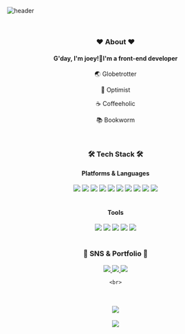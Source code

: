 ![header](https://capsule-render.vercel.app/api?type=waving&color=auto&height=400&section=header&text=joey%20Cho&fontSize=120&width=2200)

<div align="center">
  <br />
<h3>❤️ About ❤️</h3>
<h4> G'day, I'm joey!👋I'm a <span>front-end developer</span></h4>
<p>🌏 Globetrotter</p>
<p>🥛 Optimist</p>
<p>☕ Coffeeholic</p>
<p>📚 Bookworm</p>
<br />

<h3 align="center"><b>🛠 Tech Stack 🛠</b></h3>
 
 <div align="center">
  <h4 align="center"><b>Platforms & Languages</b></h4>
    <img src="https://img.shields.io/badge/HTML5-E34F26?style=flat&logo=HTML5&logoColor=white" />
    <img src="https://img.shields.io/badge/CSS3-1572B6?style=flat&logo=CSS3&logoColor=white" />
    <img src="https://img.shields.io/badge/JavaScript-F7DF1E?style=flat&logo=JavaScript&logoColor=white" />
    <img src="https://img.shields.io/badge/TypeScript-3178C6?style=flat&logo=TypeScript&logoColor=white" />
    <img src="https://img.shields.io/badge/jQuery-0769AD?style=flat&logo=jQuery&logoColor=white" />
  <img src="https://img.shields.io/badge/react-61DAFB?style=flat&logo=react&logoColor=black" />
  <img src="https://img.shields.io/badge/Redux-764ABC?style=flat&logo=Redux&logoColor=white" />
 <img src="https://img.shields.io/badge/MobX-FF9955?style=flat&logo=MobX&logoColor=white" />
<img src="https://img.shields.io/badge/styledcomponents-DB7093?style=flat&logo=styled-components&logoColor=white" />
  <img src="https://img.shields.io/badge/Sass-CC6699?style=flat&logo=Sass&logoColor=white" />
    <br>
</div>
<br>
<div align=center>
    <h4> Tools </h4>
</div>
<div align=center>
    <img src="https://img.shields.io/badge/Visual%20Studio%20Code-007ACC?style=flat&logo=VisualStudioCode&logoColor=white" />
    <img src="https://img.shields.io/badge/GitHub-181717?style=flat&logo=GitHub&logoColor=white" />
    <img src="https://img.shields.io/badge/git-F05032?style=flat&logo=git&logoColor=white" />
    <img src="https://img.shields.io/badge/Adobe XD-FF61F6?style=flat&logo=AdobeXD&logoColor=white" />
    <img src="https://img.shields.io/badge/Figma-F24E1E?style=flat&logo=Figma&logoColor=white" />
</div>
<br>
<div align=center>
    <h3>🎨 SNS & Portfolio 🎨</h3>
</div>
<div align=center>
    <a href="#!">
        <img src="https://img.shields.io/badge/Portfolio-FF3633?style=flat&logo=Micro.blog&logoColor=white" />
    </a>
    <a href="https://https://velog.io/@joeyoungmin">
        <img src="https://img.shields.io/badge/Blog-FF9800?style=flat&logo=Blogger&logoColor=white" />
    </a>
    <a href="mailto:quswmf45@naver.com">
        <img src="https://img.shields.io/badge/Mail-30B980?style=flat&logo=Gmail&logoColor=white" />
    </a>
    
    <br>
</div>
<div align=center>
    <br><br>
<img src="https://github-readme-stats.vercel.app/api/top-langs/?username=joeyoungmin&layout=compact"> <br><br>
<img src="https://github-readme-stats.vercel.app/api?username=joeyoungmin&show_icons=true">




</div>
